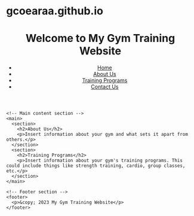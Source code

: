 # gcoearaa.github.io
<!DOCTYPE html>
<html>
  <head>
    <title>My Gym Training Website</title>
    <meta charset="UTF-8">
    <meta name="viewport" content="width=device-width, initial-scale=1.0">
    <style>
      /* Add any custom styles for your website here */
    </style>
  </head>
  <body>
    <!-- Header section -->
    <header>
      <h1>Welcome to My Gym Training Website</h1>
      <nav>
        <ul>
          <li><a href="#">Home</a></li>
          <li><a href="#">About Us</a></li>
          <li><a href="#">Training Programs</a></li>
          <li><a href="#">Contact Us</a></li>
        </ul>
      </nav>
    </header>

    <!-- Main content section -->
    <main>
      <section>
        <h2>About Us</h2>
        <p>Insert information about your gym and what sets it apart from others.</p>
      </section>
      <section>
        <h2>Training Programs</h2>
        <p>Insert information about your gym's training programs. This could include things like strength training, cardio, group classes, etc.</p>
      </section>
    </main>

    <!-- Footer section -->
    <footer>
      <p>&copy; 2023 My Gym Training Website</p>
    </footer>
  </body>
</html>
